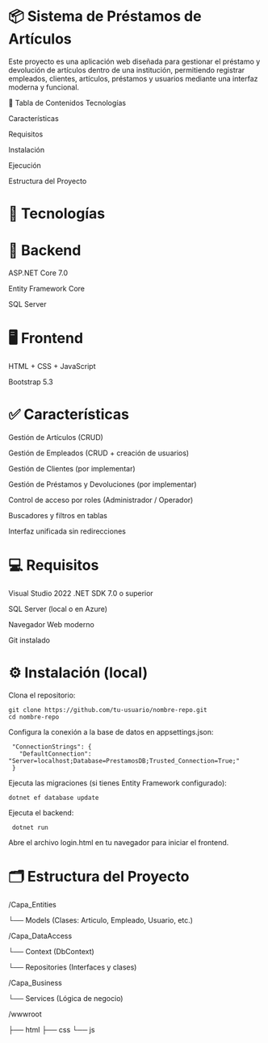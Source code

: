 # 📦 Sistema de Préstamos de Artículos
Este proyecto es una aplicación web diseñada para gestionar el préstamo y devolución de artículos dentro de una institución, permitiendo registrar empleados, clientes, artículos, préstamos y usuarios mediante una interfaz moderna y funcional.


 📑 Tabla de Contenidos
    Tecnologías

  Características

   Requisitos

   Instalación

  Ejecución

  Estructura del Proyecto


# 🚀 Tecnologías


# 🔧 Backend

ASP.NET Core 7.0

Entity Framework Core

SQL Server

# 🖥️ Frontend

HTML + CSS + JavaScript

Bootstrap 5.3

# ✅ Características


Gestión de Artículos (CRUD)

Gestión de Empleados (CRUD + creación de usuarios)

Gestión de Clientes (por implementar)

Gestión de Préstamos y Devoluciones (por implementar)

Control de acceso por roles (Administrador / Operador)

Buscadores y filtros en tablas

Interfaz unificada sin redirecciones

# 💻 Requisitos


Visual Studio 2022 
.NET SDK 7.0 o superior

SQL Server (local o en Azure)

Navegador Web moderno

Git instalado

# ⚙️ Instalación (local)


Clona el repositorio:


    git clone https://github.com/tu-usuario/nombre-repo.git
    cd nombre-repo

    
Configura la conexión a la base de datos en appsettings.json:

     "ConnectionStrings": {
       "DefaultConnection": "Server=localhost;Database=PrestamosDB;Trusted_Connection=True;"
     }

     
Ejecuta las migraciones (si tienes Entity Framework configurado):


    dotnet ef database update

    
Ejecuta el backend:


     dotnet run

     
Abre el archivo login.html en tu navegador para iniciar el frontend.

# 🗂️ Estructura del Proyecto

/Capa_Entities

  └── Models (Clases: Articulo, Empleado, Usuario, etc.)

/Capa_DataAccess

  └── Context (DbContext)
  
  └── Repositories (Interfaces y clases)

/Capa_Business

  └── Services (Lógica de negocio)
  
/wwwroot

  ├── html
  ├── css
  └── js
